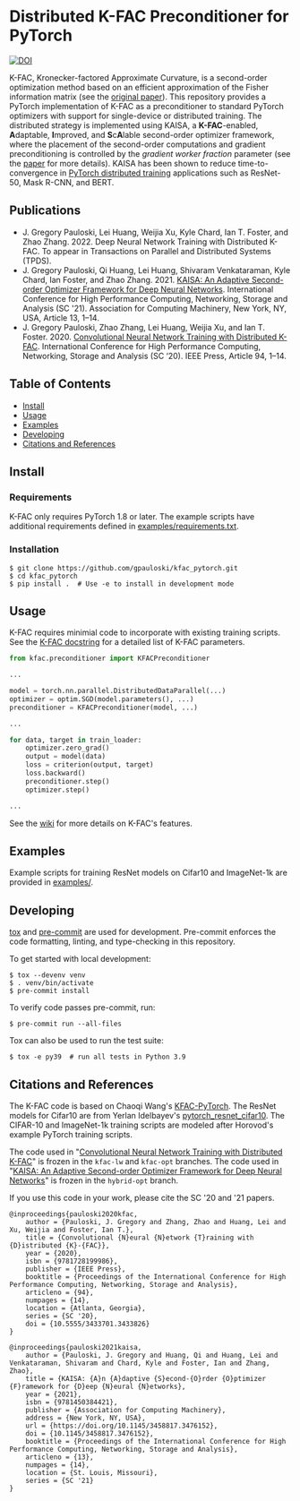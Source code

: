 # Distributed K-FAC Preconditioner for PyTorch

[![DOI](https://zenodo.org/badge/240976400.svg)](https://zenodo.org/badge/latestdoi/240976400)

K-FAC, Kronecker-factored Approximate Curvature, is a second-order optimization method based on an efficient approximation of the Fisher information matrix (see the [original paper](https://arxiv.org/abs/1503.05671)).
This repository provides a PyTorch implementation of K-FAC as a preconditioner to standard PyTorch optimizers with support for single-device or distributed training.
The distributed strategy is implemented using KAISA, a **K-FAC**-enabled, **A**daptable, **I**mproved, and **S**c**A**lable second-order optimizer framework, where the placement of the second-order computations and gradient preconditioning is controlled by the *gradient worker fraction* parameter (see the [paper](https://arxiv.org/abs/2107.01739) for more details).
KAISA has been shown to reduce time-to-convergence in [PyTorch distributed training](https://pytorch.org/tutorials/intermediate/ddp_tutorial.html) applications such as ResNet-50, Mask R-CNN, and BERT.

## Publications

- J. Gregory Pauloski, Lei Huang, Weijia Xu, Kyle Chard, Ian T. Foster, and Zhao Zhang. 2022. Deep Neural Network Training with Distributed K-FAC. To appear in Transactions on Parallel and Distributed Systems (TPDS).
- J. Gregory Pauloski, Qi Huang, Lei Huang, Shivaram Venkataraman, Kyle Chard, Ian Foster, and Zhao Zhang. 2021. [KAISA: An Adaptive Second-order Optimizer Framework for Deep Neural Networks](https://dl.acm.org/doi/10.1145/3458817.3476152). International Conference for High Performance Computing, Networking, Storage and Analysis (SC '21). Association for Computing Machinery, New York, NY, USA, Article 13, 1–14.
- J. Gregory Pauloski, Zhao Zhang, Lei Huang, Weijia Xu, and Ian T. Foster. 2020. [Convolutional Neural Network Training with Distributed K-FAC](https://dl.acm.org/doi/10.5555/3433701.3433826). International Conference for High Performance Computing, Networking, Storage and Analysis (SC ‘20). IEEE Press, Article 94, 1–14.

## Table of Contents

- [Install](#install)
- [Usage](#usage)
- [Examples](#examples)
- [Developing](#developing)
- [Citations and References](#citations-and-references)

## Install

### Requirements

K-FAC only requires PyTorch 1.8 or later.
The example scripts have additional requirements defined in [examples/requirements.txt](examples/requirements.txt).

### Installation

```
$ git clone https://github.com/gpauloski/kfac_pytorch.git
$ cd kfac_pytorch
$ pip install .  # Use -e to install in development mode
```

## Usage

K-FAC requires minimial code to incorporate with existing training scripts.
See the [K-FAC docstring](kfac/preconditioner.py) for a detailed list of K-FAC parameters.

```Python
from kfac.preconditioner import KFACPreconditioner

...

model = torch.nn.parallel.DistributedDataParallel(...)
optimizer = optim.SGD(model.parameters(), ...)
preconditioner = KFACPreconditioner(model, ...)

...

for data, target in train_loader:
    optimizer.zero_grad()
    output = model(data)
    loss = criterion(output, target)
    loss.backward()
    preconditioner.step()
    optimizer.step()

...
```

See the [wiki](https://github.com/gpauloski/kfac_pytorch/wiki) for more details on K-FAC's features.

## Examples

Example scripts for training ResNet models on Cifar10 and ImageNet-1k are provided in [examples/](examples/).

## Developing

[tox](https://tox.wiki/en/latest/index.html) and [pre-commit](https://pre-commit.com) are used for development.
Pre-commit enforces the code formatting, linting, and type-checking in this repository.

To get started with local development:
```
$ tox --devenv venv
$ . venv/bin/activate
$ pre-commit install
```

To verify code passes pre-commit, run:
```
$ pre-commit run --all-files
```

Tox can also be used to run the test suite:
```
$ tox -e py39  # run all tests in Python 3.9
```

## Citations and References

The K-FAC code is based on Chaoqi Wang's [KFAC-PyTorch](https://github.com/alecwangcq/KFAC-Pytorch).
The ResNet models for Cifar10 are from Yerlan Idelbayev's [pytorch_resnet_cifar10](https://github.com/akamaster/pytorch_resnet_cifar10).
The CIFAR-10 and ImageNet-1k training scripts are modeled after Horovod's example PyTorch training scripts.

The code used in "[Convolutional Neural Network Training with Distributed K-FAC](https://dl.acm.org/doi/10.5555/3433701.3433826)"  is frozen in the `kfac-lw` and `kfac-opt` branches.
The code used in "[KAISA: An Adaptive Second-order Optimizer Framework for Deep Neural Networks](https://dl.acm.org/doi/10.1145/3458817.3476152)" is frozen in the `hybrid-opt` branch.

If you use this code in your work, please cite the SC '20 and '21 papers.

```
@inproceedings{pauloski2020kfac,
    author = {Pauloski, J. Gregory and Zhang, Zhao and Huang, Lei and Xu, Weijia and Foster, Ian T.},
    title = {Convolutional {N}eural {N}etwork {T}raining with {D}istributed {K}-{FAC}},
    year = {2020},
    isbn = {9781728199986},
    publisher = {IEEE Press},
    booktitle = {Proceedings of the International Conference for High Performance Computing, Networking, Storage and Analysis},
    articleno = {94},
    numpages = {14},
    location = {Atlanta, Georgia},
    series = {SC '20},
    doi = {10.5555/3433701.3433826}
}

@inproceedings{pauloski2021kaisa,
    author = {Pauloski, J. Gregory and Huang, Qi and Huang, Lei and Venkataraman, Shivaram and Chard, Kyle and Foster, Ian and Zhang, Zhao},
    title = {KAISA: {A}n {A}daptive {S}econd-{O}rder {O}ptimizer {F}ramework for {D}eep {N}eural {N}etworks},
    year = {2021},
    isbn = {9781450384421},
    publisher = {Association for Computing Machinery},
    address = {New York, NY, USA},
    url = {https://doi.org/10.1145/3458817.3476152},
    doi = {10.1145/3458817.3476152},
    booktitle = {Proceedings of the International Conference for High Performance Computing, Networking, Storage and Analysis},
    articleno = {13},
    numpages = {14},
    location = {St. Louis, Missouri},
    series = {SC '21}
}
```
